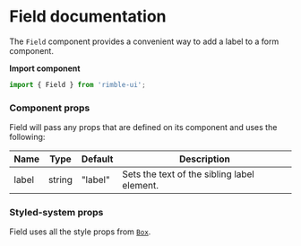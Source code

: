 # Field documentation

The `Field` component provides a convenient way to add a label to a form component.

**Import component**

```jsx
import { Field } from 'rimble-ui';
```

<!-- STORY -->

### Component props

Field will pass any props that are defined on its component and uses the following:

| Name  | Type   | Default | Description                                 |
| ----- | ------ | ------- | ------------------------------------------- |
| label | string | "label" | Sets the text of the sibling label element. |

### Styled-system props

Field uses all the style props from [`Box`](https://consensys.github.io/rimble-ui/?path=/story/layout--box).
